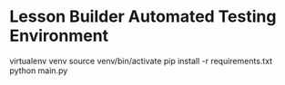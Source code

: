# Lesson Builder Automated Testing Environment

virtualenv venv
source venv/bin/activate
pip install -r requirements.txt
python main.py